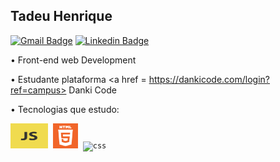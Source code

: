 ##  Tadeu Henrique

[![Gmail Badge](https://img.shields.io/badge/-Gmail-c14438?style=flat-square&logo=Gmail&logoColor=white&link=mailto:tadeuhenriquecontato@gmail.com)](mailto:tadeuhenriquecontato@gmail.com)
[![Linkedin Badge](https://img.shields.io/badge/-LinkedIn-blue?style=flat-square&logo=Linkedin&logoColor=white&link=https://www.linkedin.com/in/tadeu-henrique-santos-silva/)](https://www.linkedin.com/in/tadeu-henrique-santos-silva-26865b203/)

•	Front-end web Development

•	Estudante plataforma <a href = https://dankicode.com/login?ref=campus> Danki Code </a>

•	Tecnologias que estudo:

<p align="left">
<code><img src="Java.png" alt="JavaScript" width="60" height="40" /></code>&nbsp;
<code><img src="HTML-5.png" alt="HTML-5" width="40" height="40"/></code>&nbsp;
<code><img src="css.jpg" alt="css" width="40" height="40"/></code>&nbsp;
</p>





